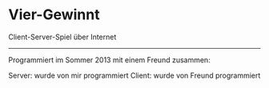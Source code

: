 Vier-Gewinnt
============

Client-Server-Spiel über Internet

---

Programmiert im Sommer 2013
mit einem Freund zusammen:

Server: wurde von mir programmiert
Client: wurde von Freund programmiert
